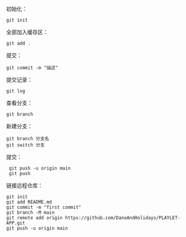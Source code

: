 初始化：
```
git init
```
全部加入缓存区：
```
git add .
```
提交：
```
git commit -m "描述"
```
提交记录：
```
git log
```
查看分支：
```
git branch
```
新建分支：
```
git branch 分支名
git switch 分支
```
 提交：
```git
 git push -u origin main
 git push
```
链接远程仓库：
```
git init
git add README.md
git commit -m "first commit"
git branch -M main
git remote add origin https://github.com/DanoAndHolidays/PLAYLET-APP.git
git push -u origin main
```